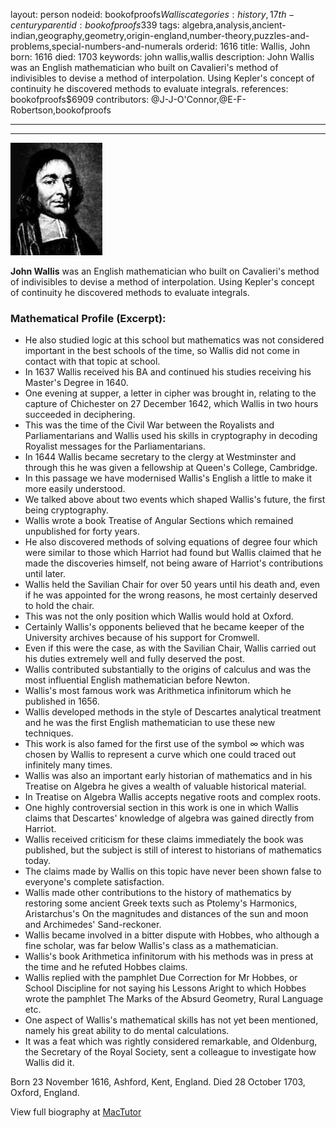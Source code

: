 layout: person
nodeid: bookofproofs$Wallis
categories: history,17th-century
parentid: bookofproofs$339
tags: algebra,analysis,ancient-indian,geography,geometry,origin-england,number-theory,puzzles-and-problems,special-numbers-and-numerals
orderid: 1616
title: Wallis, John
born: 1616
died: 1703
keywords: john wallis,wallis
description: John Wallis was an English mathematician who built on Cavalieri's method of indivisibles to devise a method of interpolation. Using Kepler's concept of continuity he discovered methods to evaluate integrals.
references: bookofproofs$6909
contributors: @J-J-O'Connor,@E-F-Robertson,bookofproofs

---



---

![Wallis.jpg](https://github.com/bookofproofs/bookofproofs.github.io/blob/main/_sources/_assets/images/portraits/Wallis.jpg?raw=true)

**John Wallis** was an English mathematician who built on Cavalieri's method of indivisibles to devise a method of interpolation. Using Kepler's concept of continuity he discovered methods to evaluate integrals.

### Mathematical Profile (Excerpt):
* He also studied logic at this school but mathematics was not considered important in the best schools of the time, so Wallis did not come in contact with that topic at school.
* In 1637 Wallis received his BA and continued his studies receiving his Master's Degree in 1640.
* One evening at supper, a letter in cipher was brought in, relating to the capture of Chichester on 27 December 1642, which Wallis in two hours succeeded in deciphering.
* This was the time of the Civil War between the Royalists and Parliamentarians and Wallis used his skills in cryptography in decoding Royalist messages for the Parliamentarians.
* In 1644 Wallis became secretary to the clergy at Westminster and through this he was given a fellowship at Queen's College, Cambridge.
* In this passage we have modernised Wallis's English a little to make it more easily understood.
* We talked above about two events which shaped Wallis's future, the first being cryptography.
* Wallis wrote a book Treatise of Angular Sections which remained unpublished for forty years.
* He also discovered methods of solving equations of degree four which were similar to those which Harriot had found but Wallis claimed that he made the discoveries himself, not being aware of Harriot's contributions until later.
* Wallis held the Savilian Chair for over 50 years until his death and, even if he was appointed for the wrong reasons, he most certainly deserved to hold the chair.
* This was not the only position which Wallis would hold at Oxford.
* Certainly Wallis's opponents believed that he became keeper of the University archives because of his support for Cromwell.
* Even if this were the case, as with the Savilian Chair, Wallis carried out his duties extremely well and fully deserved the post.
* Wallis contributed substantially to the origins of calculus and was the most influential English mathematician before Newton.
* Wallis's most famous work was Arithmetica infinitorum which he published in 1656.
* Wallis developed methods in the style of Descartes analytical treatment and he was the first English mathematician to use these new techniques.
* This work is also famed for the first use of the symbol ∞ which was chosen by Wallis to represent a curve which one could traced out infinitely many times.
* Wallis was also an important early historian of mathematics and in his Treatise on Algebra he gives a wealth of valuable historical material.
* In Treatise on Algebra Wallis accepts negative roots and complex roots.
* One highly controversial section in this work is one in which Wallis claims that Descartes' knowledge of algebra was gained directly from Harriot.
* Wallis received criticism for these claims immediately the book was published, but the subject is still of interest to historians of mathematics today.
* The claims made by Wallis on this topic have never been shown false to everyone's complete satisfaction.
* Wallis made other contributions to the history of mathematics by restoring some ancient Greek texts such as Ptolemy's Harmonics, Aristarchus's On the magnitudes and distances of the sun and moon and Archimedes' Sand-reckoner.
* Wallis became involved in a bitter dispute with Hobbes, who although a fine scholar, was far below Wallis's class as a mathematician.
* Wallis's book Arithmetica infinitorum with his methods was in press at the time and he refuted Hobbes claims.
* Wallis replied with the pamphlet Due Correction for Mr Hobbes, or School Discipline for not saying his Lessons Aright to which Hobbes wrote the pamphlet The Marks of the Absurd Geometry, Rural Language etc.
* One aspect of Wallis's mathematical skills has not yet been mentioned, namely his great ability to do mental calculations.
* It was a feat which was rightly considered remarkable, and Oldenburg, the Secretary of the Royal Society, sent a colleague to investigate how Wallis did it.

Born 23 November 1616, Ashford, Kent, England. Died 28 October 1703, Oxford, England.

View full biography at [MacTutor](https://mathshistory.st-andrews.ac.uk/Biographies/Wallis/)
